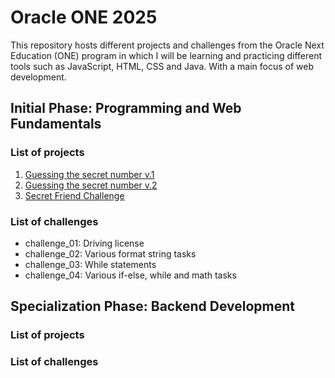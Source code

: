 # Oracle ONE 2025
This repository hosts different projects and challenges from the Oracle Next Education (ONE) program in which I will be learning and practicing different tools such as JavaScript, HTML, CSS and Java. With a main focus of web development.

## Initial Phase: Programming and Web Fundamentals

### List of projects
1. [Guessing the secret number v.1](https://github.com/ruesga-99/oracle_one_2025/tree/main/project_01)
2. [Guessing the secret number v.2](https://github.com/ruesga-99/oracle_one_2025/tree/main/project_02)
3. [Secret Friend Challenge](https://github.com/ruesga-99/oracle_one_2025/tree/main/project_03)

### List of challenges
- challenge_01: Driving license
- challenge_02: Various format string tasks
- challenge_03: While statements
- challenge_04: Various if-else, while and math tasks 

## Specialization Phase: Backend Development

### List of projects

### List of challenges
